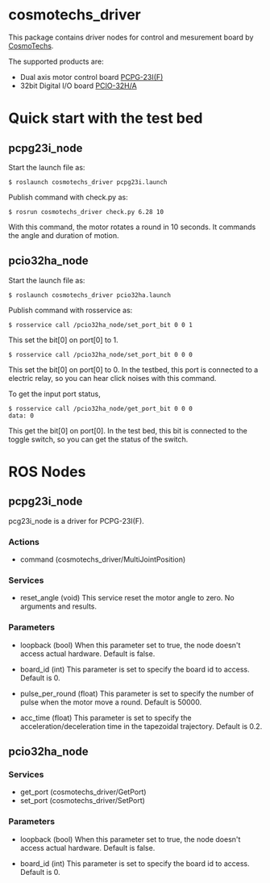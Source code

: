 # cosmotechs_driver

This package contains driver nodes for control and mesurement board by
[CosmoTechs](http://www.cosmotechs.co.jp/). 

The supported products are:

- Dual axis motor control board [PCPG-23I(F)](http://www.cosmotechs.co.jp/products/?id=1406335747-890867)
- 32bit Digital I/O board [PCIO-32H/A](http://www.cosmotechs.co.jp/products/?id=1408345224-477949)

# Quick start with the test bed

## pcpg23i_node

Start the launch file as:

```
$ roslaunch cosmotechs_driver pcpg23i.launch
```

Publish command with check.py as:

```
$ rosrun cosmotechs_driver check.py 6.28 10
```

With this command, the motor rotates a round in 10 seconds.
It commands the angle and duration of motion.

## pcio32ha_node

Start the launch file as:

```
$ roslaunch cosmotechs_driver pcio32ha.launch
```

Publish command with rosservice as:

```
$ rosservice call /pcio32ha_node/set_port_bit 0 0 1

```

This set the bit[0] on port[0] to 1.

```
$ rosservice call /pcio32ha_node/set_port_bit 0 0 0

```

This set the bit[0] on port[0] to 0. In the testbed, this port is
connected to a electric relay, so you can hear click noises with this
command.

To get the input port status, 

```
$ rosservice call /pcio32ha_node/get_port_bit 0 0 0
data: 0
```

This get the bit[0] on port[0].  In the test bed, this bit is
connected to the toggle switch, so you can get the status of the
switch.

# ROS Nodes

## pcpg23i_node

pcg23i_node is a driver for PCPG-23I(F). 

### Actions

- command (cosmotechs_driver/MultiJointPosition)

### Services

- reset_angle (void)
  This service reset the motor angle to zero. No arguments and results.

### Parameters

- loopback (bool)
  When this parameter set to true, the node doesn't access actual hardware. Default is false.

- board_id (int)
  This parameter is set to specify the board id to access. Default is 0.

- pulse_per_round (float)
  This parameter is set to specify the number of pulse when the motor move a round. Default is 50000.

- acc_time (float)
  This parameter is set to specify the acceleration/deceleration time in the tapezoidal trajectory. Default is 0.2.

## pcio32ha_node

### Services

- get_port (cosmotechs_driver/GetPort)
- set_port (cosmotechs_driver/SetPort)

### Parameters

- loopback (bool)
  When this parameter set to true, the node doesn't access actual hardware. Default is false.

- board_id (int)
  This parameter is set to specify the board id to access. Default is 0.
